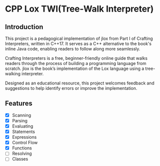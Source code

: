 # CPP Lox TWI(Tree-Walk Interpreter)

## Introduction
This project is a pedagogical implementation of jlox from Part I of Crafting Interpreters, written in C++17. It serves as a C++ alternative to the book's inline Java code, enabling readers to follow along more seamlessly.

Crafting Interpreters is a free, beginner-friendly online guide that walks readers through the process of building a programming language from scratch. jlox is the book’s implementation of the Lox language using a tree-walking interpreter.

Designed as an educational resource, this project welcomes feedback and suggestions to help identify errors or improve the implementation.

## Features
- [x] Scanning
- [x] Parsing
- [x] Evaluating
- [x] Statements
- [x] Expressions
- [x] Control Flow
- [x] Functions
- [ ] Resolving
- [ ] Classes